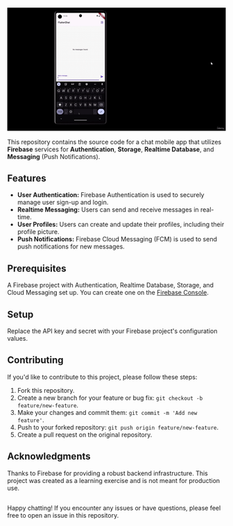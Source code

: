 [![chat_app_demo](./art/chat.gif)]()

This repository contains the source code for a chat mobile app that utilizes **Firebase** services for **Authentication**, **Storage**, **Realtime Database**, and **Messaging** (Push Notifications).

## Features

- **User Authentication:** Firebase Authentication is used to securely manage user sign-up and login.
- **Realtime Messaging:** Users can send and receive messages in real-time.
- **User Profiles:** Users can create and update their profiles, including their profile picture.
- **Push Notifications:** Firebase Cloud Messaging (FCM) is used to send push notifications for new messages.

## Prerequisites

A Firebase project with Authentication, Realtime Database, Storage, and Cloud Messaging set up. You can create one on the [Firebase Console](https://console.firebase.google.com/).

## Setup

Replace the API key and secret with your Firebase project's configuration values.

## Contributing

If you'd like to contribute to this project, please follow these steps:

1. Fork this repository.
2. Create a new branch for your feature or bug fix: `git checkout -b feature/new-feature`.
3. Make your changes and commit them: `git commit -m 'Add new feature'`.
4. Push to your forked repository: `git push origin feature/new-feature`.
5. Create a pull request on the original repository.

## Acknowledgments
Thanks to Firebase for providing a robust backend infrastructure.
This project was created as a learning exercise and is not meant for production use.

##
Happy chatting! If you encounter any issues or have questions, please feel free to open an issue in this repository.
